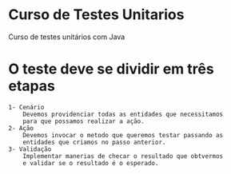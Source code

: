 # Curso de Testes Unitarios
Curso de testes unitários com Java 

# O teste deve se dividir em três etapas
	1- Cenário
		Devemos providenciar todas as entidades que necessitamos
		para que possamos realizar a ação. 
	2- Ação
		Devemos invocar o metodo que queremos testar passando as 
		entidades que criamos no passo anterior.
	3- Validação
		Implementar manerias de checar o resultado que obtvermos
		e validar se o resultado é o esperado.
